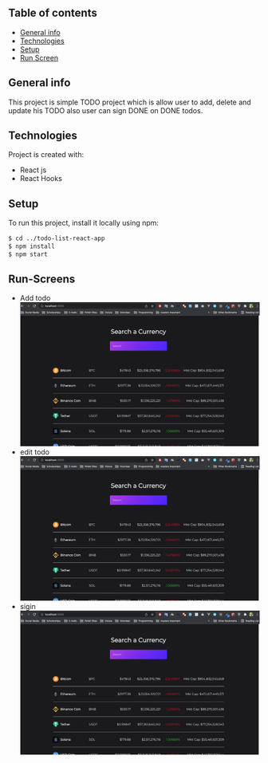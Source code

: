 ## Table of contents
* [General info](#general-info)
* [Technologies](#technologies)
* [Setup](#setup)
* [Run Screen](#Run-Screens)

## General info
This project is simple TODO project which is allow user to add, delete and update his TODO also user can sign DONE on DONE todos.
	
## Technologies
Project is created with:
* React js
* React Hooks


	
## Setup
To run this project, install it locally using npm:

```
$ cd ../todo-list-react-app
$ npm install
$ npm start
```
## Run-Screens
* Add todo 
![Run](https://github.com/KamalEssam/react-api-crypto-tracker/blob/main/img/run.png)
* edit todo
![Run](https://github.com/KamalEssam/react-api-crypto-tracker/blob/main/img/run.png)
* sigin
![Run](https://github.com/KamalEssam/react-api-crypto-tracker/blob/main/img/run.png)
